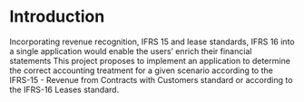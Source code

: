 # Introduction

Incorporating revenue recognition, IFRS 15 and lease standards, IFRS 16 into a single application would enable the users’ enrich their financial statements 
This project proposes to implement an application to determine the correct accounting treatment for a given scenario according to the IFRS-15 - Revenue from 
Contracts with Customers standard or according to the IFRS-16 Leases standard.
